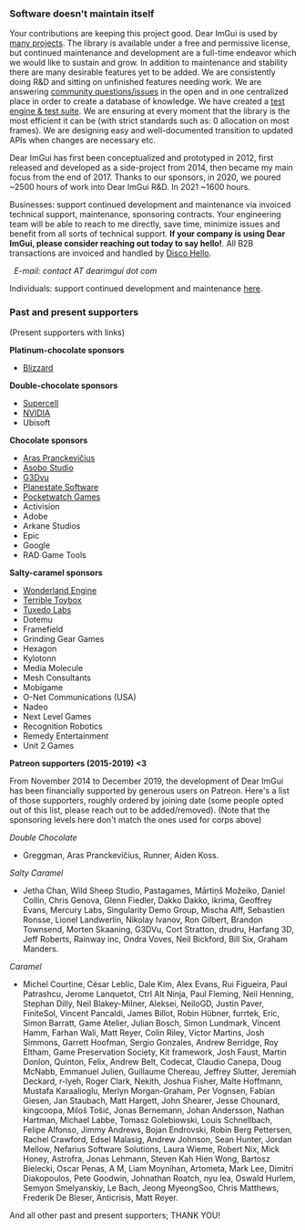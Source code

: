 ### Software doesn't maintain itself

Your contributions are keeping this project good. Dear ImGui is used by [many projects](https://github.com/ocornut/imgui/wiki/Software-using-dear-imgui). The library is available under a free and permissive license, but continued maintenance and development are a full-time endeavor which we would like to sustain and grow. In addition to maintenance and stability there are many desirable features yet to be added. We are consistently doing R&D and sitting on unfinished features needing work. We are answering [community questions/issues](https://github.com/ocornut/imgui/issues?q=) in the open and in one centralized place in order to create a database of knowledge. We have created a [test engine & test suite](https://github.com/ocornut/imgui_test_engine). We are ensuring at every moment that the library is the most efficient it can be (with strict standards such as: 0 allocation on most frames). We are designing easy and well-documented transition to updated APIs when changes are necessary etc.

Dear ImGui has first been conceptualized and prototyped in 2012, first released and developed as a side-project from 2014, then became my main focus from the end of 2017. Thanks to our sponsors, in 2020, we poured ~2500 hours of work into Dear ImGui R&D. In 2021 ~1600 hours.

Businesses: support continued development and maintenance via invoiced technical support, maintenance, sponsoring contracts. Your engineering team will be able to reach to me directly, save time, minimize issues and benefit from all sorts of technical support. **If your company is using Dear ImGui, please consider reaching out today to say hello!**. All B2B transactions are invoiced and handled by [Disco Hello](https://www.discohello.com/).

&nbsp;&nbsp;_E-mail: contact AT dearimgui dot com_

Individuals: support continued development and maintenance [here](https://www.paypal.com/cgi-bin/webscr?cmd=_s-xclick&hosted_button_id=WGHNC6MBFLZ2S).

### Past and present supporters

(Present supporters with links)

**Platinum-chocolate sponsors**
- [Blizzard](https://careers.blizzard.com/en-us/openings/engineering/all/all/all/1)

**Double-chocolate sponsors**
- [Supercell](http://www.supercell.com)
- [NVIDIA](https://developer.nvidia.com/nvidia-omniverse)
- Ubisoft

**Chocolate sponsors**
- [Aras Pranckevičius](https://aras-p.info)
- [Asobo Studio](https://www.asobostudio.com/)
- [G3Dvu]()
- [Planestate Software](http://www.plane9.com)
- [Pocketwatch Games](https://pocketwatchgames.com)
- Activision
- Adobe
- Arkane Studios
- Epic
- Google
- RAD Game Tools

**Salty-caramel sponsors**
- [Wonderland Engine](https://wonderlandengine.com/)
- [Terrible Toybox](https://terribletoybox.com/)
- [Tuxedo Labs](https://www.tuxedolabs.com/)
- Dotemu
- Framefield
- Grinding Gear Games
- Hexagon
- Kylotonn
- Media Molecule
- Mesh Consultants
- Mobigame
- O-Net Communications (USA)
- Nadeo
- Next Level Games
- Recognition Robotics
- Remedy Entertainment
- Unit 2 Games

**Patreon supporters (2015-2019) <3**

From November 2014 to December 2019, the development of Dear ImGui has been financially supported by generous users on Patreon. Here's a list of those supporters, roughly ordered by joining date (some people opted out of this list, please reach out to be added/removed). (Note that the sponsoring levels here don't match the ones used for corps above)

_Double Chocolate_
- Greggman, Aras Pranckevičius, Runner, Aiden Koss.

_Salty Caramel_
- Jetha Chan, Wild Sheep Studio, Pastagames, Mārtiņš Možeiko, Daniel Collin, Chris Genova, Glenn Fiedler, Dakko Dakko, ikrima, Geoffrey Evans, Mercury Labs, Singularity Demo Group, Mischa Alff, Sebastien Ronsse, Lionel Landwerlin, Nikolay Ivanov, Ron Gilbert, Brandon Townsend, Morten Skaaning, G3DVu, Cort Stratton, drudru, Harfang 3D, Jeff Roberts, Rainway inc, Ondra Voves, Neil Bickford, Bill Six, Graham Manders.

_Caramel_
- Michel Courtine, César Leblic, Dale Kim, Alex Evans, Rui Figueira, Paul Patrashcu, Jerome Lanquetot, Ctrl Alt Ninja, Paul Fleming, Neil Henning, Stephan Dilly, Neil Blakey-Milner, Aleksei, NeiloGD, Justin Paver, FiniteSol, Vincent Pancaldi, James Billot, Robin Hübner, furrtek, Eric, Simon Barratt, Game Atelier, Julian Bosch, Simon Lundmark, Vincent Hamm, Farhan Wali, Matt Reyer, Colin Riley, Victor Martins, Josh Simmons, Garrett Hoofman, Sergio Gonzales, Andrew Berridge, Roy Eltham, Game Preservation Society, Kit framework, Josh Faust, Martin Donlon, Quinton, Felix, Andrew Belt, Codecat, Claudio Canepa, Doug McNabb, Emmanuel Julien, Guillaume Chereau, Jeffrey Slutter, Jeremiah Deckard, r-lyeh, Roger Clark, Nekith, Joshua Fisher, Malte Hoffmann, Mustafa Karaalioglu, Merlyn Morgan-Graham, Per Vognsen, Fabian Giesen, Jan Staubach, Matt Hargett, John Shearer, Jesse Chounard, kingcoopa, Miloš Tošić, Jonas Bernemann, Johan Andersson, Nathan Hartman, Michael Labbe, Tomasz Golebiowski, Louis Schnellbach, Felipe Alfonso, Jimmy Andrews, Bojan Endrovski, Robin Berg Pettersen, Rachel Crawford, Edsel Malasig, Andrew Johnson, Sean Hunter, Jordan Mellow, Nefarius Software Solutions, Laura Wieme, Robert Nix, Mick Honey, Astrofra, Jonas Lehmann, Steven Kah Hien Wong, Bartosz Bielecki, Oscar Penas, A M, Liam Moynihan, Artometa, Mark Lee, Dimitri Diakopoulos, Pete Goodwin, Johnathan Roatch, nyu lea, Oswald Hurlem,  Semyon Smelyanskiy, Le Bach, Jeong MyeongSoo, Chris Matthews, Frederik De Bleser, Anticrisis, Matt Reyer.

And all other past and present supporters; THANK YOU!
